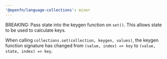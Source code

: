```yaml
---
'@openfn/language-collections': minor
---
```


BREAKING: Pass state into the keygen function on `set()`. This allows state to
be used to calculate keys.

When calling `collections.set(collection, keygen, values)`, the keygen function
signature has changed from `(value, index) => key` to
`(value, state, index) => key`.
